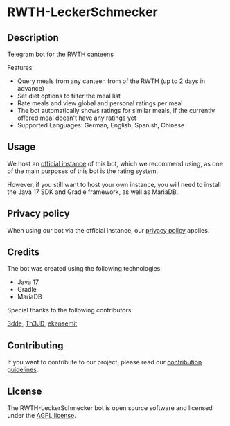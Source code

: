 # RWTH-LeckerSchmecker

## Description

Telegram bot for the RWTH canteens

Features:

- Query meals from any canteen from of the RWTH (up to 2 days in advance)
- Set diet options to filter the meal list
- Rate meals and view global and personal ratings per meal
- The bot automatically shows ratings for similar meals, if the currently offered meal doesn't have any ratings yet
- Supported Languages: German, English, Spanish, Chinese

## Usage

We host an [official instance](https://t.me/rwth_leckerschmecker_bot) of this bot, which we recommend using, as one of the main purposes of this bot is the rating system.

However, if you still want to host your own instance, you will need to install the Java 17 SDK and Gradle framework, as well as MariaDB.

## Privacy policy

When using our bot via the official instance, our [privacy policy](https://github.com/Th3JD/RWTH-LeckerSchmecker/blob/main/privacy-policy.md) applies.


## Credits

The bot was created using the following technologies:

- Java 17
- Gradle
- MariaDB

Special thanks to the following contributors:

[3dde](https://github.com/3dde), [Th3JD](https://github.com/Th3JD), [ekansemit](https://github.com/ekansemit)

## Contributing

If you want to contribute to our project, please read our [contribution guidelines](https://github.com/Th3JD/RWTH-LeckerSchmecker/blob/main/CONTRIBUTING.md).

## License

The RWTH-LeckerSchmecker bot is open source software and licensed under the [AGPL license](https://www.gnu.org/licenses/agpl-3.0.html).